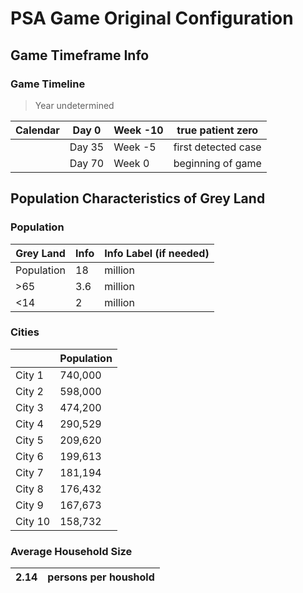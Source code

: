 # PSA Game Original Configuration

## Game Timeframe Info

### Game Timeline

> Year undetermined

| Calendar | Day 0  | Week -10 | true patient zero   |
|----------|--------|----------|---------------------|
|          | Day 35 | Week -5  | first detected case |
|          | Day 70 | Week 0   | beginning of game   |

## Population Characteristics	of Grey Land

### Population

| Grey Land  | Info | Info Label (if needed) |
|------------|------|------------------------|
| Population |   18 | million                |
| >65        |  3.6 | million                |
| <14        |    2 | million                |

### Cities

|         | Population |
|---------|------------|
| City 1  |    740,000 |
| City 2  |    598,000 |
| City 3  |    474,200 |
| City 4  |    290,529 |
| City 5  |    209,620 |
| City 6  |    199,613 |
| City 7  |    181,194 |
| City 8  |    176,432 |
| City 9  |    167,673 |
| City 10 |    158,732 |

### Average Household Size	

| 2.14 | persons per houshold |
|-----:|----------------------|
